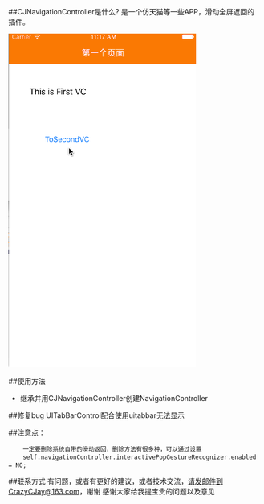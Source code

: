 ##CJNavigationController是什么?
是一个仿天猫等一些APP，滑动全屏返回的插件。


![(下拉刷新02-动画图片)](https://raw.githubusercontent.com/CrazyCJay/CJNavigationController/master/show.gif)

##使用方法
* 继承并用CJNavigationController创建NavigationController

##修复bug
UITabBarControl配合使用uitabbar无法显示

##注意点：
```obj
    一定要删除系统自带的滑动返回，删除方法有很多种，可以通过设置
    self.navigationController.interactivePopGestureRecognizer.enabled = NO;
```

##联系方式
有问题，或者有更好的建议，或者技术交流，请发邮件到CrazyCJay@163.com，谢谢
感谢大家给我提宝贵的问题以及意见
